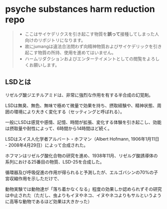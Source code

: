 # psyche substances harm reduction repo

> * ここはサイケデリクスを引き起こす物質を<strong>誤って</strong>接種してしまった人向けのリポジトリになります。
> * 故にjumangは違法合法問わず向精神物質およびサイケデリックを引き起こす物質の所持、使用を進めてはいません。
> * ハームリダクションおよびエンターテイメントとしての閲覧をよろしくお願いします。

## LSDとは

リゼルグ酸ジエチルアミドは、非常に強烈な作用を有する半合成の幻覚剤。

LSDは無臭、無色、無味で極めて微量で効果を持ち、摂取経験や、精神状態、周囲の環境により大きく変化する（セッティングと呼ばれる）。

一般にLSDは感覚や感情、記憶、時間が拡張、変化する体験を引き起こし、効能は摂取量や耐性によって、6時間から14時間ほど続く。

LSDはスイス人化学者アルバート・ホフマン（Albert Hofmann, 1906年1月11日 - 2008年4月29日）によって合成された。

ホフマンはリゼルグ酸化合物の研究を進め、1938年11月、リゼルグ酸誘導体の系列における25番目の物質、LSD-25を合成した。

循環器及び呼吸促進の作用が得られると予測したが、エルゴバシンの70%の子宮収縮作用を示しただけで、

動物実験では動物達が「落ち着かなくなる」程度の効果しか認められずその研究は中止された（ただし、虫よりもイヌやネコ、イヌやネコよりもサルというように高等な動物であるほど効果は大きかった）